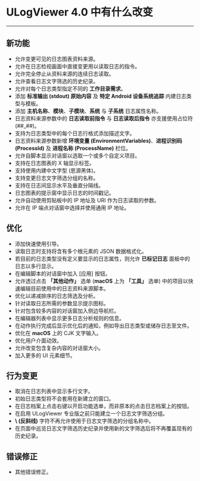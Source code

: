﻿# ULogViewer 4.0 中有什么改变
 ---

## 新功能
+ 允许变更可见的日志图表资料来源。
+ 允许在日志检视画面中直接变更用以读取日志的指令。
+ 允许完全停止从资料来源的连续日志读取。
+ 允许查看日志文字筛选的历史纪录。
+ 允许对每个日志类型指定不同的 **工作目录需求**。
+ 添加 **标准输出 (stdout) 原始内容** 及 **特定 Android 设备系统追踪** 内建日志类型与模板。
+ 添加 **主机名称**、**模块**、**子模块**、**系统** 与 **子系统** 日志属性名称。
+ 日志资料来源参数中的 **日志读取前指令** 与 **日志读取后指令** 亦支援使用占位符 (##_##)。
+ 支持为日志类型中的每个日志行格式添加描述文字。
+ 日志资料来源参数新增 **环境变量 (EnvironmentVariables)**、**进程识别码 (ProcessId)** 及 **进程名称 (ProcessName)** 栏位。
+ 允许自脚本显示对话窗以选取一个或多个自定义项目。
+ 支持在日志图表的 X 轴显示标签。
+ 支持使用内建中文字型 (思源黑体)。
+ 支持变更日志文字筛选分组的名称。
+ 支持在日志间显示水平及垂直分隔线。
+ 日志图表的提示窗中显示日志的时间戳记。
+ 允许自动使用剪贴板中的 IP 地址及 URI 作为日志读取的参数。
+ 允许在 IP 端点对话窗中选择并使用通用 IP 地址。

## 优化
+ 添加快速使用引导。
+ 读取日志时支持将含有多个根元素的 JSON 数据格式化。
+ 若目前的日志类型没有定义要显示的日志属性，则允许 **已标记日志** 面板中的日志以多行显示。
+ 在编辑脚本的对话窗中加入 [应用] 按钮。
+ 允许透过点击 **「其他动作」** 选单 (**macOS** 上为 **「工具」** 选单) 中的项目以快速编辑目前使用中的日志资料来源脚本。
+ 优化以递减排序的日志筛选及分析。
+ 针对读取日志所需的参数显示提示图标。
+ 针对包含较多内容的对话窗加入侧边导航栏。
+ 在编辑器列表中显示更多日志分析规则的信息。
+ 在动作执行完成后显示优化后的通知，例如导出日志类型或储存日志至文件。
+ 优化在 **macOS** 上的 CJK 文字输入。
+ 优化用户介面动效。
+ 允许改变包含复杂内容的对话窗大小。
+ 加入更多的 UI 元素细节。

## 行为变更
+ 取消在日志列表中显示多行文字。
+ 初始日志类型将不会套用在新建立的窗口。
+ 在日志档案上点击右键以开启功能选单，而非原本的点击日志档案上的按钮。
+ 在启用 ULogViewer 专业版之前只能建立一个日志文字筛选分组。
+ **\\ (反斜线)** 字符不再允许使用于日志文字筛选的分组名称中。
+ 在页面中巡览日志文字筛选历史纪录并使用新的文字筛选后将不再覆盖现有的历史纪录。

## 错误修正
+ 其他错误修正。